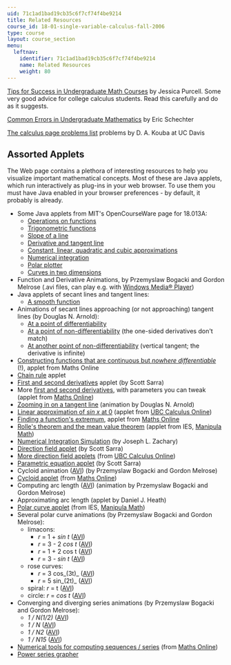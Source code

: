 ```yaml
---
uid: 71c1ad1bad19cb35c6f7cf74f4be9214
title: Related Resources
course_id: 18-01-single-variable-calculus-fall-2006
type: course
layout: course_section
menu:
  leftnav:
    identifier: 71c1ad1bad19cb35c6f7cf74f4be9214
    name: Related Resources
    weight: 80
---
```


[Tips for Success in Undergraduate Math Courses](http://www.stanford.edu/class/math41/jasp.html) by Jessica Purcell. Some very good advice for college calculus students. Read this carefully and do as it suggests.

[Common Errors in Undergraduate Mathematics](http://www.math.vanderbilt.edu/~schectex/commerrs/) by Eric Schechter

[The calculus page problems list](http://www.math.ucdavis.edu/~kouba/ProblemsList.html) problems by D. A. Kouba at UC Davis

Assorted Applets
----------------

The Web page contains a plethora of interesting resources to help you visualize important mathematical concepts. Most of these are Java applets, which run interactively as plug-ins in your web browser. To use them you must have Java enabled in your browser preferences - by default, it probably is already.

*   Some Java applets from MIT's OpenCourseWare page for 18.013A:
    *   [Operations on functions](/ans7870/18/18.013a/textbook/HTML/tools/tools01.html)
    *   [Trigonometric functions](/ans7870/18/18.013a/textbook/HTML/tools/tools02.html)
    *   [Slope of a line](/ans7870/18/18.013a/textbook/HTML/tools/tools03.html)
    *   [Derivative and tangent line](/ans7870/18/18.013a/textbook/HTML/tools/tools04.html)
    *   [Constant, linear, quadratic and cubic approximations](/ans7870/18/18.013a/textbook/HTML/tools/tools05.html)
    *   [Numerical integration](/ans7870/18/18.013a/textbook/HTML/tools/tools07.html)
    *   [Polar plotter](/ans7870/18/18.013a/textbook/HTML/tools/tools16.html)
    *   [Curves in two dimensions](/ans7870/18/18.013a/textbook/HTML/tools/tools17.html)
*   Function and Derivative Animations, by Przemyslaw Bogacki and Gordon Melrose (.avi files, can play e.g. with [Windows Media® Player](http://www.microsoft.com/windows/windowsmedia))
*   Java applets of secant lines and tangent lines:
    *   [A smooth function](http://mathworld.wolfram.com/SmoothFunction.html)
*   Animations of secant lines approaching (or not approaching) tangent lines (by Douglas N. Arnold):
    *   [At a point of differentiability](http://www.ima.umn.edu/~arnold/calculus/secants/secants2/secants-j.html)
    *   [At a point of non-differentiability](http://www.ima.umn.edu/~arnold/calculus/secants/secants3/secants-j.html) (the one-sided derivatives don't match)
    *   [At another point of non-differentiability](http://www.ima.umn.edu/~arnold/calculus/secants/secants4/secants-j.html) (vertical tangent; the derivative is infinite)
*   [Constructing functions that are continuous but _nowhere differentiable_](http://www.univie.ac.at/future.media/moe/galerie/diff2/diff2.html#nirgdiff) (!), applet from Maths Online
*   [Chain rule](http://www.scottsarra.org/applets/calculus/FunctionComposition.html) applet
*   [First and second derivatives](http://www.scottsarra.org/applets/calculus/Derivatives2.html) applet (by Scott Sarra)
*   More [first and second derivatives](http://www.univie.ac.at/future.media/moe/galerie/diff1/diff1.html#zwabl), with parameters you can tweak (applet from [Maths Online](http://www.univie.ac.at/future.media/moe/galerie.html))
*   [Zooming in on a tangent line](http://www.ima.umn.edu/~arnold/calculus/tangent/tangent-j.html) (animation by Douglas N. Arnold)
*   [Linear approximation of _sin x_ at 0](http://www.ugrad.math.ubc.ca/coursedoc/math100/demos/approx/linear.html) (applet from [UBC Calculus Online](http://www.ugrad.math.ubc.ca/coursedoc/math100/index.html))
*   [Finding a function's extremum](http://www.univie.ac.at/future.media/moe/galerie/anwdiff/anwdiff.html#es), applet from [Maths Online](http://www.univie.ac.at/future.media/moe/galerie.html)
*   [Rolle's theorem and the mean value theorem](http://www.cut-the-knot.org/Curriculum/Calculus/MVT.shtml) (applet from IES, [Manipula Math](http://www.ies-math.com/math/java/))
*   [Numerical Integration Simulation](http://www.cs.utah.edu/~zachary/isp/applets/Integrate/Integrate.html) (by Joseph L. Zachary)
*   [Direction field applet](http://www.scottsarra.org/applets/dirField1/dirField1.html) (by Scott Sarra)
*   [More direction field applets](http://www.ugrad.math.ubc.ca/coursedoc/math100/demos/diffeq/direction.html) (from [UBC Calculus Online](http://www.ugrad.math.ubc.ca/coursedoc/math100/index.html))
*   [Parametric equation applet](http://www.scottsarra.org/applets/calculus/Parametric.html) (by Scott Sarra)
*   Cycloid animation ([AVI](http://www.math.odu.edu/cbii/calcanim/hsp_21.avi)) (by Przemyslaw Bogacki and Gordon Melrose)
*   [Cycloid applet](http://www.univie.ac.at/future.media/moe/galerie/geom3/geom3.html#zykloiden) (from [Maths Online](http://www.univie.ac.at/future.media/moe/galerie.html))
*   Computing arc length ([AVI](http://www.math.odu.edu/cbii/calcanim/arclen1.avi)) (animation by Przemyslaw Bogacki and Gordon Melrose)
*   Approximating arc length (applet by Daniel J. Heath)
*   [Polar curve applet](https://www.geogebra.org/m/P8bartsQ) (from IES, [Manipula Math](http://www.ies-math.com/math/java/))
*   Several polar curve animations (by Przemyslaw Bogacki and Gordon Melrose):
    *   limacons:
        *   _r_ = 1 + _sin t_ ([AVI](http://www.math.odu.edu/cbii/calcanim/polar1.avi))
        *   _r_ = 3 - 2 _cos t_ ([AVI](http://www.math.odu.edu/cbii/calcanim/polar2.avi))
        *   _r_ = 1 + 2 cos t ([AVI](http://www.math.odu.edu/cbii/calcanim/polar3.avi))
        *   _r_ = 3 - _sin t_ ([AVI](http://www.math.odu.edu/cbii/calcanim/polar4.avi))
    *   rose curves:
        *   _r_ = 3 cos_(3t)_ ([AVI](http://www.math.odu.edu/cbii/calcanim/polar5.avi))
        *   _r_ = 5 sin_(2t)_ ([AVI](http://www.math.odu.edu/cbii/calcanim/polar6.avi))
    *   spiral: _r_ = t ([AVI](http://www.math.odu.edu/cbii/calcanim/polar7.avi))
    *   circle: _r_ = _cos t_ ([AVI](http://www.math.odu.edu/cbii/calcanim/polar8.avi))
*   Converging and diverging series animations (by Przemyslaw Bogacki and Gordon Melrose):
    *   _1 / N(1/2)_ ([AVI](http://www.math.odu.edu/cbii/calcanim/series4.avi))
    *   _1 / N_ ([AVI](http://www.math.odu.edu/cbii/calcanim/series1.avi))
    *   _1 / N2_ ([AVI](http://www.math.odu.edu/cbii/calcanim/series3.avi))
    *   _1 / N15_ ([AVI](http://www.math.odu.edu/cbii/calcanim/series2.avi))
*   [Numerical tools for computing sequences / series](http://www.univie.ac.at/future.media/moe/galerie/grenz/grenz.html#folgennumerisch) (from [Maths Online](http://www.univie.ac.at/future.media/moe/galerie.html))
*   [Power series grapher](http://www.scottsarra.org/applets/calculus/SeriesGrapherApplet.html)